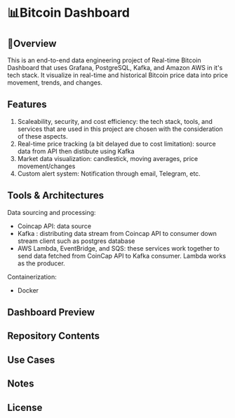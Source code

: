 #  📊Bitcoin Dashboard
## 📌Overview
This is an end-to-end data engineering project of Real-time Bitcoin Dashboard that uses Grafana, PostgreSQL, Kafka, and Amazon AWS in it's tech stack. 
It visualize in real-time and historical Bitcoin price data into price movement, trends, and changes. 

## Features
1. Scaleability, security, and cost efficiency: the tech stack, tools, and services that are used in this project are chosen with the consideration of these aspects.
2. Real-time price tracking (a bit delayed due to cost limitation): source data from API then distibute using Kafka
3. Market data visualization: candlestick, moving averages, price movement/changes
4. Custom alert system: Notification through email, Telegram, etc. 
## Tools & Architectures
Data sourcing and processing:
- Coincap API: data source
- Kafka : distributing data stream from Coincap API to consumer down stream client such as postgres database
- AWS Lambda, EventBridge, and SQS: these services work together to send data fetched from CoinCap API to Kafka consumer. Lambda works as the producer.

Containerization:
- Docker


## Dashboard Preview
## Repository Contents
## Use Cases
## Notes
## License

